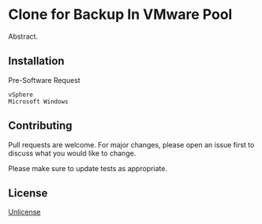 # Clone for Backup In VMware Pool

Abstract.

## Installation

Pre-Software Request

```
vSphere
Microsoft Windows
```

## Contributing
Pull requests are welcome. For major changes, please open an issue first to discuss what you would like to change.

Please make sure to update tests as appropriate.

## License
[Unlicense](https://unlicense.org)
